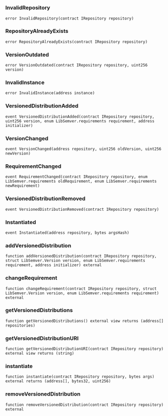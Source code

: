 
# 

###  InvalidRepository

```solidity
error InvalidRepository(contract IRepository repository)
```

###  RepositoryAlreadyExists

```solidity
error RepositoryAlreadyExists(contract IRepository repository)
```

###  VersionOutdated

```solidity
error VersionOutdated(contract IRepository repository, uint256 version)
```

###  InvalidInstance

```solidity
error InvalidInstance(address instance)
```

###  VersionedDistributionAdded

```solidity
event VersionedDistributionAdded(contract IRepository repository, uint256 version, enum LibSemver.requirements requirement, address initializer)
```

###  VersionChanged

```solidity
event VersionChanged(address repository, uint256 oldVersion, uint256 newVersion)
```

###  RequirementChanged

```solidity
event RequirementChanged(contract IRepository repository, enum LibSemver.requirements oldRequirement, enum LibSemver.requirements newRequirement)
```

###  VersionedDistributionRemoved

```solidity
event VersionedDistributionRemoved(contract IRepository repository)
```

###  Instantiated

```solidity
event Instantiated(address repository, bytes argsHash)
```

###  addVersionedDistribution

```solidity
function addVersionedDistribution(contract IRepository repository, struct LibSemver.Version version, enum LibSemver.requirements requirement, address initializer) external
```

###  changeRequirement

```solidity
function changeRequirement(contract IRepository repository, struct LibSemver.Version version, enum LibSemver.requirements requirement) external
```

###  getVersionedDistributions

```solidity
function getVersionedDistributions() external view returns (address[] repositories)
```

###  getVersionedDistributionURI

```solidity
function getVersionedDistributionURI(contract IRepository repository) external view returns (string)
```

###  instantiate

```solidity
function instantiate(contract IRepository repository, bytes args) external returns (address[], bytes32, uint256)
```

###  removeVersionedDistribution

```solidity
function removeVersionedDistribution(contract IRepository repository) external
```

<!--CONTRACT_END-->

